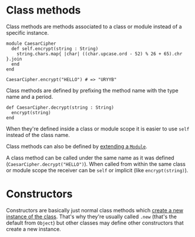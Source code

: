 # Class methods

Class methods are methods associated to a class or module instead of a specific instance.

```crystal
module CaesarCipher
  def self.encrypt(string : String)
    string.chars.map{ |char| ((char.upcase.ord - 52) % 26 + 65).chr }.join
  end
end

CaesarCipher.encrypt("HELLO") # => "URYYB"
```

Class methods are defined by prefixing the method name with the type name and a period.

```
def CaesarCipher.decrypt(string : String)
  encrypt(string)
end
```

When they're defined inside a class or module scope it is easier to use `self` instead of the class name.

Class methods can also be defined by [extending a `Module`](modules.md#extend-self).

A class method can be called under the same name as it was defined (`CaesarCipher.decrypt("HELLO")`).
When called from within the same class or module scope the receiver can be `self` or implicit (like `encrypt(string)`).

# Constructors

Constructors are basically just normal class methods which [create a new instance of the class](new,_initialize_and_allocate.md).
That's why they're usually called `.new` (that's the default from `Object`) but other classes may
define other constructors that create a new instance.
